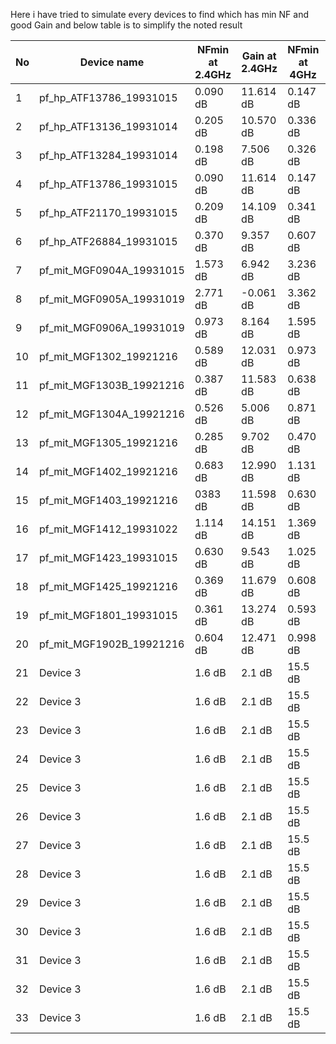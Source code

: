 Here i have tried to simulate every devices to find which has min NF and good Gain and below table is to simplify the noted result


| No  | Device name                | NFmin at 2.4GHz | Gain at 2.4GHz | NFmin at  4GHz | Gain at 4GHz |
|-----|----------------------------|-----------------|----------------|----------------|--------------|
|  1  | pf_hp_ATF13786_19931015    | 0.090 dB        | 11.614 dB      | 0.147 dB       | 10.395 dB    |
|  2  | pf_hp_ATF13136_19931014    | 0.205 dB        | 10.570 dB      | 0.336 dB       | 9.691 dB     |
|  3  | pf_hp_ATF13284_19931014    | 0.198 dB        | 7.506 dB       | 0.326 dB       | 7.233 dB     |
|  4  | pf_hp_ATF13786_19931015    | 0.090 dB        | 11.614 dB      | 0.147 dB       | 10.395 dB    |
|  5  | pf_hp_ATF21170_19931015    | 0.209 dB        | 14.109 dB      | 0.341 dB       | 11.665 dB    |
|  6  | pf_hp_ATF26884_19931015    | 0.370 dB        | 9.357 dB       | 0.607 dB       | 8.776 dB     |
|  7  | pf_mit_MGF0904A_19931015   | 1.573 dB        | 6.942 dB       | 3.236 dB       | 2.571 dB     |
|  8  | pf_mit_MGF0905A_19931019   | 2.771 dB        | -0.061 dB      | 3.362 dB       | -3.338 dB    |
|  9  | pf_mit_MGF0906A_19931019   | 0.973 dB        | 8.164 dB       | 1.595 dB       | 4.571 dB     |
|  10 | pf_mit_MGF1302_19921216    | 0.589 dB        | 12.031 dB      | 0.973 dB       | 11.655 dB    |
|  11 | pf_mit_MGF1303B_19921216   | 0.387 dB        | 11.583 dB      | 0.638 dB       | 11.235 dB    |
|  12 | pf_mit_MGF1304A_19921216   | 0.526 dB        | 5.006 dB       | 0.871 dB       | 5.016 dB     |
|  13 | pf_mit_MGF1305_19921216    | 0.285 dB        | 9.702 dB       | 0.470 dB       | 9.598 dB     |
|  14 | pf_mit_MGF1402_19921216    | 0.683 dB        | 12.990 dB      | 1.131 dB       | 12.222 dB    |
|  15 | pf_mit_MGF1403_19921216    | 0383 dB         | 11.598 dB      | 0.630 dB       | 11.105 dB    |
|  16 | pf_mit_MGF1412_19931022    | 1.114 dB        | 14.151 dB      | 1.369 dB       | 13.127 dB    |
|  17 | pf_mit_MGF1423_19931015    | 0.630 dB        | 9.543 dB       | 1.025 dB       | 7.750 dB     |
|  18 | pf_mit_MGF1425_19921216    | 0.369 dB        | 11.679 dB      | 0.608 dB       | 11.337 dB    |
|  19 | pf_mit_MGF1801_19931015    | 0.361 dB        | 13.274 dB      | 0.593 dB       | 10.258 dB    |
|  20 | pf_mit_MGF1902B_19921216   | 0.604 dB        | 12.471 dB      | 0.998 dB       | 11.726 dB    |
|  21 | Device 3                   | 1.6 dB          | 2.1 dB         | 15.5 dB        | 17.5 dB      |
|  22 | Device 3                   | 1.6 dB          | 2.1 dB         | 15.5 dB        | 17.5 dB      |
|  23 | Device 3                   | 1.6 dB          | 2.1 dB         | 15.5 dB        | 17.5 dB      |
|  24 | Device 3                   | 1.6 dB          | 2.1 dB         | 15.5 dB        | 17.5 dB      |
|  25 | Device 3                   | 1.6 dB          | 2.1 dB         | 15.5 dB        | 17.5 dB      |
|  26 | Device 3                   | 1.6 dB          | 2.1 dB         | 15.5 dB        | 17.5 dB      |
|  27 | Device 3                   | 1.6 dB          | 2.1 dB         | 15.5 dB        | 17.5 dB      |
|  28 | Device 3                   | 1.6 dB          | 2.1 dB         | 15.5 dB        | 17.5 dB      |
|  29 | Device 3                   | 1.6 dB          | 2.1 dB         | 15.5 dB        | 17.5 dB      |
|  30 | Device 3                   | 1.6 dB          | 2.1 dB         | 15.5 dB        | 17.5 dB      |
|  31 | Device 3                   | 1.6 dB          | 2.1 dB         | 15.5 dB        | 17.5 dB      |
|  32 | Device 3                   | 1.6 dB          | 2.1 dB         | 15.5 dB        | 17.5 dB      |
|  33 | Device 3                   | 1.6 dB          | 2.1 dB         | 15.5 dB        | 17.5 dB      |
